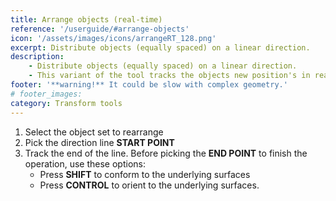 ```yaml
---
title: Arrange objects (real-time)
reference: '/userguide/#arrange-objects'
icon: '/assets/images/icons/arrangeRT_128.png'
excerpt: Distribute objects (equally spaced) on a linear direction.
description:
    - Distribute objects (equally spaced) on a linear direction.
    - This variant of the tool tracks the objects new position's in real time.
footer: '**warning!** It could be slow with complex geometry.'
# footer_images:
category: Transform tools
---
```


1. Select the object set to rearrange
2. Pick the direction line **START POINT**
3. Track the end of the line. Before picking the **END POINT** to finish the operation, use these options:
    * Press **SHIFT** to conform to the underlying surfaces
    * Press **CONTROL** to orient to the underlying surfaces.
